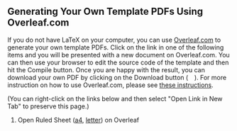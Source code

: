 ## Generating Your Own Template PDFs Using Overleaf.com

If you do not have LaTeX on your computer, you can use
[Overleaf.com](https://overleaf.com) to generate your own template PDFs. Click
on the link in one of the following items and you will be presented with a new
document on Overleaf.com. You can then use your browser to edit the source code
of the template and then hit the Compile button. Once you are happy with the
result, you can download your own PDF by clicking on the Download button (<img
src="https://raw.githubusercontent.com/encharm/Font-Awesome-SVG-PNG/master/black/svg/download.svg"
height="14"
/>). For more instruction on how to use Overleaf.com, please see [these
instructions](https://www.overleaf.com/learn/how-to/Exporting_your_work_from_Overleaf).

(You can right-click on the links below and then select "Open Link in New Tab"
to preserve this page.)

1. Open Ruled Sheet
   ([a4](https://www.overleaf.com/docs?engine=xelatex&snip_uri[]=https://raw.githubusercontent.com/maverickwoo/paperpad-templates/alpha/line/body.tex&snip_uri[]=https://raw.githubusercontent.com/maverickwoo/paperpad-templates/alpha/line/ruled.tex&snip_uri[]=https://raw.githubusercontent.com/maverickwoo/paperpad-templates/alpha/line/paper-printer-a4.tex&snip_name[]=body.tex&snip_name[]=ruled.tex&snip_name[]=paper-printer.tex),
   [letter](https://www.overleaf.com/docs?engine=xelatex&snip_uri[]=https://raw.githubusercontent.com/maverickwoo/paperpad-templates/alpha/line/body.tex&snip_uri[]=https://raw.githubusercontent.com/maverickwoo/paperpad-templates/alpha/line/ruled.tex&snip_uri[]=https://raw.githubusercontent.com/maverickwoo/paperpad-templates/alpha/line/paper-printer.tex))
   on Overleaf
